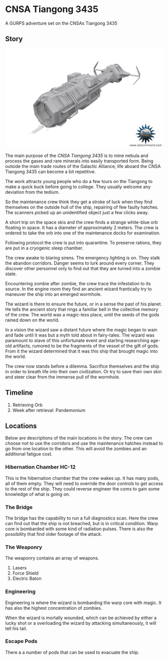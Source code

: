 # CNSA Tiangong 3435
A GURPS adventure set on the CNSAs Tiangong 3435

## Story
![CNSA Tiangong 3435](https://raw.githubusercontent.com/dvberkel/CNSA-Tiangong-3435/master/resources/image/miner.png?token=AAeHI6iGfmH6k8Jhp6UzyZMmKFfgOU1-ks5Y9Z-PwA%3D%3D)

The main purpose of the *CNSA Tiangong 3435* is to mine nebula and process the
gases and rare minerals into easily transported form. Being outside the main
trade routes of the Galactic Alliance, life aboard the CNSA Tiangong 3435 can
become a bit repetitive.

The work attracts young people who do a few tours on the Tiangong to make a
quick buck before going to college. They usually welcome any deviation from the
tedium.

So the maintenance crew think they get a stroke of luck when they find
themselves on the outside hull of the ship, repairing of few faulty hatches. The
scanners picked up an unidentified object just a few clicks away.

A short trip on the space skis and the crew finds a strange white-blue orb
floating in space. It has a diameter of approximately 2 meters. The crew is
ordered to take the orb into one of the maintenance docks for examination.

Following protocol the crew is put into quarantine. To preserve rations, they
are put in a cryogenic sleep chamber.

The crew awake to blaring sirens. The emergency lighting is on. They stalk the
abandon corridors. Danger seems to lurk around every corner. They discover other
personnel only to find out that they are turned into a zombie state.

Encountering zombie after zombie, the crew trace the infestation to its source.
In the engine room they find an ancient wizard frantically try to maneuver the
ship into an emerged wormhole.

The wizard is there to ensure the future, or in a sense the past of his planet.
He tells the ancient story that rings a familiar bell in the collective memory
of the crew. The world was a magic-less place, until the seeds of the gods
rained down on the world.

In a vision the wizard saw a distant future where the magic began to wain and
fade until it was but a myth told about in fairy-tales. The wizard was paramount
to stave of this unfortunate event and starting researching age-old artifacts,
rumored to be the fragments of the vessel of the gift of gods. From it the
wizard determined that it was this ship that brought magic into the world.

The crew now stands before a dilemma. Sacrifice themselves and the ship in order
to breath life into their own civilization. Or try to save their own skin and
steer clear from the immense pull of the wormhole.

## Timeline

1. Retrieving Orb
2. Week after retrieval: Pandemonium

## Locations

Below are descriptions of the main locations in the story. The crew can choose
not to use the corridors and use  the maintenance hatches instead to go from
one location to the other. This will avoid the zombies and an additional fatigue
cost. 

### Hibernation Chamber HC-12
This is the hibernation chamber that the crew wakes up. It has many pods, all of
them empty. They will need to override the door controls to get access to the
rest of the ship. They could reverse engineer the coms to gain some knowledge of
what is going on.

### The Bridge
The bridge has the capability to run a full diagnostics scan. Here the crew can
find out that the ship is not breached, but is in critical condition. Warp core
is bombarded with some kind of radiation pulses. There is also the possibility
that find older footage of the attack.

### The Weaponry
The weaponry contains an array of weapons. 

1. Lasers
2. Force Shield
3. Electric Baton

### Engineering
Engineering is where the wizard is bombarding the warp core with magic. It has
also the highest concentration of zombies.

When the wizard is mortally wounded, which can be achieved by either a lucky
shot or a overloading the wizard by attacking simultaneously, it will tell his
tail. 

### Escape Pods
There a a number of pods that can be used to evacuate the ship.
